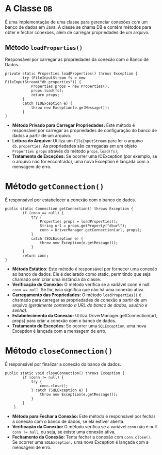 # A Classe `DB`

É uma implementação de uma classe para gerenciar conexões com um banco de dados em Java. A classe se chama DB e contém métodos para obter e fechar conexões, além de carregar propriedades de um arquivo.

## Método `loadProperties()`

Responsável por carregar as propriedades da conexão com o Banco de Dados.

    private static Properties loadProperties() throws Exception {
            try (FileInputStream fs = new FileInputStream("db.properties")) {
                Properties props = new Properties();
                props.load(fs);
                return props;
            }
            catch (IOException e) {
                throw new Exception(e.getMessage());
            }
    }

- **Método Privado para Carregar Propriedades:** Este método é responsável por carregar as propriedades de configuração do banco de dados a partir de um arquivo.
- **Leitura do Arquivo:** Utiliza um `FileInputStream` para ler o arquivo `db.properties`. As propriedades são carregadas em um objeto `Properties props` através do método `props.load(fs)`;
- **Tratamento de Exceções:** Se ocorrer uma IOException (por exemplo, se o arquivo não for encontrado), uma nova Exception é lançada com a mensagem de erro.

# Método `getConnection()`

É responsável por estabelecer a conexão com o banco de dados.

    public static Connection getConnection() throws Exception {
            if (conn == null) {
                try {
                    Properties props = loadProperties();
                    String url = props.getProperty("dburl");
                    conn = DriverManager.getConnection(url, props);
                }
                catch (SQLException e) {
                    throw new Exception(e.getMessage());
                }
            }
            return conn;
    }

- **Método Estático:** Este método é responsável por fornecer uma conexão ao banco de dados. Ele é declarado como static, permitindo que seja chamado sem criar uma instância da classe.
- **Verificação de Conexão:** O método verifica se a variável conn é null `conn == null`. Se for, isso significa que não há uma conexão ativa.
- **Carregamento das Propriedades:** O método `loadProperties()` é chamado para carregar as propriedades de conexão a partir de um arquivo *(geralmente contendo a URL do banco de dados, usuário e senha)*.
- **Estabelecimento da Conexão:** Utiliza DriverManager.getConnection(url, props) para criar a conexão com o banco de dados.
- **Tratamento de Exceções:** Se ocorrer uma `SQLException`, uma nova Exception é lançada com a mensagem de erro.

# Método `closeConnection()`

É responsável por finalizar a conexão do banco de dados.

    public static void closeConnection() throws Exception {
            if (conn != null) {
                try {
                    conn.close();
                } catch (SQLException e) {
                    throw new Exception(e.getMessage());
                }
            }
        }

- **Método para Fechar a Conexão:** Este método é responsável por fechar a conexão com o banco de dados, se ela estiver aberta.
- **Verificação da Conexão:** O método verifica se a variável `conn` não é null `conn != null`, ou seja, se existe uma conexão ativa.
- **Fechamento da Conexão:** Tenta fechar a conexão com `conn.close()`. Se ocorrer uma `SQLException,` uma nova Exception é lançada com a mensagem de erro.

